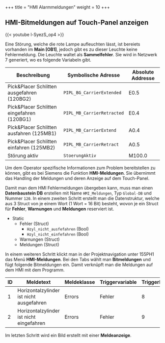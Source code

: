 +++
title = "HMI Alarmmeldungen"
weight = 10
+++

## HMI-Bitmeldungen auf Touch-Panel anzeigen

<div class="shadow">
  {{< youtube l-SyezS_op4 >}}
</div>

Eine Störung, welche die rote Lampe aufleuchten lässt, ist bereiets vorhanden im **Main [OB1]**, jedoch gibt es zu dieser Leuchte keine Fehlermeldung. Die Leuchte waltet als **Sammelfehler**. Sie wird in Netzwerk 7 generiert, wo es folgende Variabeln gibt.

Beschreibung                                 | Symbolische Adresse        | Absolute Addresse
-------------------------------------------- | -------------------------- | -----------------
Pick&Placer Schlitten ausgefahren (120BG2)   | `PIPL_BG_CarrierExtended`  | E0.5
Pick&Placer Schlitten eingefahren (120BG1)   | `PIPL_MB_CarrierRetracted` | E0.4
Pick&Placer Schlitten ausfahren (125MB1)     | `PIPL_MB_CarrierExtend`    | A0.4
Pick&Placer Schlitten einfahren (125MB2)     | `PIPL_MB_CarrierRetract`   | A0.5
Störung aktiv                                | `StoerungAktiv`            | M100.0

Um dem Operator spezifische Informationen zum Problem bereitstellen zu können, gibt es bei Siemens die Funktion **HMI-Meldungen**. Sie übernimmt das Handling der Meldungen und deren Anzeige auf dem Touch-Panel.

Damit man dem HMI Fehlermeldungen übergeben kann, muss man einen **Datenbaustein DB** erstellen mit Name `HMI_Meldungen`, Typ `Global-DB` und Nummer `120`. In einem zweiten Schritt erstellt man die Datenstruktur, welche aus 3 Struct von je einem Wort (1 Wort = 16 Bit) besteht, wovon je ein Struct für **Fehler**, **Warnungen** und **Meldungen** reserviert ist.

* Static
  * Fehler (Struct)
    * `Hzyl_nicht_ausfefahren` (Bool)
    * `Hzyl_nicht_einfefahren` (Bool)
  * Warnungen (Struct)
  * Meldungen (Struct)

In einem weiteren Schritt klickt man in der Projektnavigation unter 155PH1 das Menü **HMI-Meldungen**. Bei den Tabs wählt man **Bitmeldungen** und fügt folgende Bitmeldungen ein. Damit verknüpft man die Meldungen auf dem HMI mit dem Programm.

ID | Meldetext                                 | Meldeklasse | Triggervariable | Triggerbit | Triggeradresse
-- | ----------------------------------------- | ----------- | --------------- | ---------- | --------------
1  | Horizontalzylinder ist nicht ausgefahren  | Errors      | Fehler          | 8          | `%DB120.DBX0.0`
2  | Horizontalzylinder ist nicht eingefahren  | Errors      | Fehler          | 9          | `%DB120.DBX0.1`

Im letzten Schritt wird ein Bild erstellt mit einer **Meldeanzeige**.

